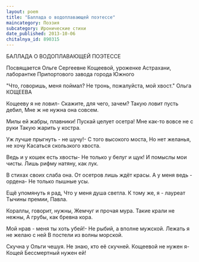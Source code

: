 ```yaml
---
layout: poem
title: "Баллада о водоплавающей поэтессе"
maincategory: Поэзия
subcategory: Иронические стихи
date_published: 2013-10-06
chitalnya_id: 890315
---
```




БАЛЛАДА О ВОДОПЛАВАЮЩЕЙ ПОЭТЕССЕ

Посвящается Ольге Сергеевне Кощеевой, 
уроженке Астрахани, лаборантке 
Припортового завода города Южного

"Что, говоришь, меня поймал?
Не тронь, пожалуйста, мой хвост."
 Ольга КОЩЕЕВА

Кощееву я не ловил-
Скажите, для чего, зачем?
Такую ловит пусть дебил,
Мне ж не нужна она совсем.

Милы ей жабры, плавники!
Пускай целует осетра!
Мне как-то вовсе не с руки
Такую жарить у костра.

Уж лучше прыгнуть - не шучу!-
С того высокого моста,
Но нет желанья, не хочу
Касаться скользкого хвоста.

Ведь и у кошек есть хвосты-
Не только у белуг и щук!
И помыслы мои чисты.
Лишь рифму натяну, как лук.

В стихах своих слаба она.
От осетров лишь ждёт красы.
А у меня ведь - ордена-
Не только пышные усы.

Ещё упомянуть я рад,
Что у меня душа светла.
К тому же, я - лауреат
Тычины премии, Павла.

Кораллы, говорит, нужны,
Жемчуг и прочая мура.
Такие крали не нежны,
А грубы, как бревна кора.

Мой нрав - меня ты хоть убей!-
Не рыбий, а вполне мужской.
Лежать я не желаю с ней
В постели из волны морской.

Скучна у Ольги чешуя.
Не знаю, кто её скучней.
Кощеевой не нужен я-
Кощей Бессмертный нужен ей!






